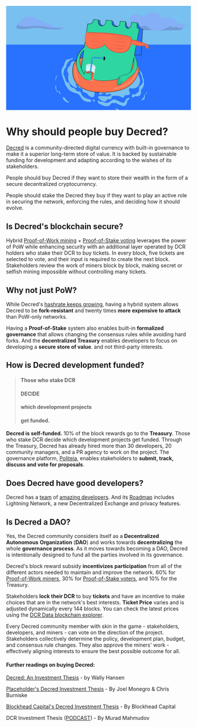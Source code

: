 ![pool-stakey](https://raw.githubusercontent.com/pLabarta/decred-writings/master/img/comicNotFound_poolStakey_twitter.png)

# Why should people buy Decred?

[Decred](https://decred.org/) is a community-directed digital currency with built-in governance to make it a superior long-term store of value. It is backed by sustainable funding for development and adapting according to the wishes of its stakeholders.

People should buy Decred if they want to store their wealth in the form of a secure decentralized cryptocurrency.

People should stake the Decred they buy if they want to play an active role in securing the network, enforcing the rules, and deciding how it should evolve.

## Is Decred's blockchain secure?

Hybrid [Proof-of-Work mining](https://docs.decred.org/mining/overview/) + [Proof-of-Stake voting](https://docs.decred.org/proof-of-stake/overview/) leverages the power of PoW while enhancing security with an additional layer operated by DCR holders who stake their DCR to buy tickets. In every block, five tickets are selected to vote, and their input is required to create the next block. Stakeholders review the work of miners block by block, making secret or selfish mining impossible without controlling many tickets.

## Why not just PoW?

While Decred's [hashrate keeps growing](https://explorer.dcrdata.org/charts?chart=hashrate&zoom=ip4ojk00-k1jxqtc0&bin=day&axis=time), having a hybrid system allows Decred to be **fork-resistant** and twenty times **more expensive to attack** than PoW-only networks.

Having a **Proof-of-Stake** system also enables built-in **formalized governance** that allows changing the consensus rules while avoiding hard forks. And the **decentralized Treasury** enables developers to focus on developing a **secure store of value**. and not third-party interests.

## How is Decred development funded?

> #### Those who stake DCR
>
> #### DECIDE
>
> #### which development projects
>
> #### get funded.

**Decred is self-funded.** 10% of the block rewards go to the **Treasury**. Those who stake DCR decide which development projects get funded. Through the Treasury, Decred has already hired more than 30 developers, 20 community managers, and a PR agency to work on the project. The governance platform, [Politeia](https://docs.decred.org/governance/politeia/overview/), enables stakeholders to **submit, track, discuss and vote for proposals**.

## Does Decred have good developers?

Decred has a [team](https://decred.org/contributors/#development) of [amazing developers](https://twitter.com/decredulous/status/940971075420217344). And its [Roadmap](https://decred.org/roadmap/) includes Lightning Network, a new Decentralized Exchange and privacy features.

## Is Decred a DAO?

Yes, the Decred community considers itself as a **Decentralized** **Autonomous** **Organization** (**DAO**) and works towards **decentralizing** the whole **governance process**. As it moves towards becoming a DAO, Decred is intentionally designed to fund all the parties involved in its governance. 

Decred's block reward subsidy **incentivizes** **participation** from all of the different actors needed to maintain and improve the network. 60% for [Proof-of-Work miners](https://docs.decred.org/mining/overview/), 30% for [Proof-of-Stake voters](https://docs.decred.org/proof-of-stake/overview/), and 10% for the Treasury.

Stakeholders **lock their DCR** to buy **tickets** and have an incentive to make choices that are in the network's best interests. **Ticket Price** varies and is adjusted dynamically every 144 blocks. You can check the latest prices using the [DCR Data blockchain explorer](https://explorer.dcrdata.org/ticketpool).

Every Decred community member with skin in the game - stakeholders, developers, and miners - can vote on the direction of the project. Stakeholders collectively determine the policy, development plan, budget, and consensus rule changes. They also approve the miners' work -effectively aligning interests to ensure the best possible outcome for all.



#### Further readings on buying Decred:

[Decred: An Investment Thesis](https://medium.com/coinmonks/decred-an-investment-thesis-bf9ba3cd1042) - by Wally Hansen

[Placeholder's Decred Investment Thesis](https://www.placeholder.vc/blog/2018/5/12/decred-investment-thesis) - By Joel Monegro & Chris Burniske

[Blockhead Capital's Decred Investment Thesis](https://www.blockheadcap.com/post/decred-investment-thesis) - By Blockhead Capital

DCR Investment Thesis ([PODCAST](https://decredindepth.libsyn.com/murad-mahmudov-dcr-investment-thesis-sov-narrative-crypto-economics-0)) - By Murad Mahmudov



